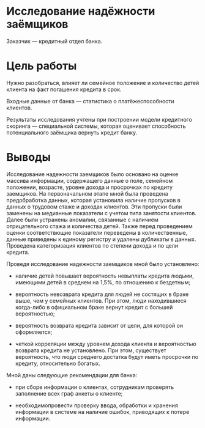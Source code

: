 # Исследование надёжности заёмщиков
Заказчик — кредитный отдел банка. 

# Цель работы

Нужно разобраться, влияет ли семейное положение и количество детей клиента на факт погашения кредита в срок. 

Входные данные от банка — статистика о платёжеспособности клиентов.

Результаты исследования учтены при построении модели кредитного скоринга — специальной системы, которая оценивает способность потенциального заёмщика вернуть кредит банку.

# Выводы

Исследование надежности заемщиков было основано на оценке массива информации, содержащего данные о поле, семейном положении, возрасте, уровне дохода и просрочках по кредиту заемщиков. На первоначальном этапе мной была проведена предобработка данных, которая установила наличие пропусков в данных о трудовом стаже и доходах клиентов. Эти пропуски были заменены на медианные показатели с учетом типа занятости клиентов. Далее были устранены аномалии, связанные с наличием отрицательного стажа и количества детей. Также перед проведением оценки соответствющие показатели переведены в количественные, данные приведены к единому регистру и удалены дубликаты в данных. Проведена категоризация клиентов по степени дохода и по цели кредита.

Проведя исследование надежности заемщиков мной было установлено:

- наличие детей повышает вероятность невыплаты кредита людьми, имеющими детей в среднем на 1,5%, по отношению к бездетным;

- вероятность невозврата кредита для людей не состящих в браке выше, чем у семейных клиентов. При этом, люди находившиеся когда-либо в официальном браке вернут кредит с большей вероятностью;

- вероятность возврата кредита зависит от цели, для которой он оформляется;

- четкой корреляции между уровнем дохода клиента и вероятностью возврата кредита не установлено. При этом, существует вероятность, что люди среднего достатка будут иметь просрочки по кредиту, относительно богатых.

Мной даны следующие рекомендации для банка:

- при сборе информации о клиентах, сотрудникам проверять заполнение всех граф анкеты о клиенте;

- необходимопровести проверку ввода, обработки и хранения информации в системе на наличие ошибок, приводящих к потере информации.
